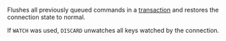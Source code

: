 Flushes all previously queued commands in a [transaction][tt] and restores the
connection state to normal.

[tt]: ../topics/transactions.md

If `WATCH` was used, `DISCARD` unwatches all keys watched by the connection.
